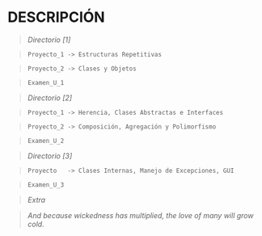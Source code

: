 # **DESCRIPCIÓN**
> *Directorio [1]*
> 

>     Proyecto_1 -> Estructuras Repetitivas
 
>     Proyecto_2 -> Clases y Objetos

>     Examen_U_1
>     

> *Directorio [2]*
> 

>     Proyecto_1 -> Herencia, Clases Abstractas e Interfaces

>     Proyecto_2 -> Composición, Agregación y Polimorfismo

>     Examen_U_2
>     

> *Directorio [3]*
> 

>     Proyecto   -> Clases Internas, Manejo de Excepciones, GUI

>     Examen_U_3
>     

> *Extra*
> 

> *And because wickedness has multiplied, the love of many will grow cold.*
